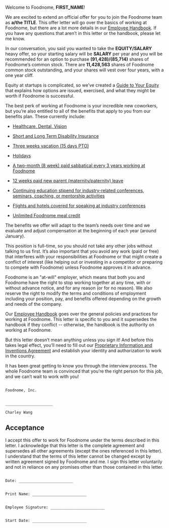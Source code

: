 Welcome to Foodnome, **FIRST_NAME**!

We are excited to extend an official offer for you to join the Foodnome team as **a/the TITLE**. This offer letter will go over the basics of working at Foodnome, but there are a lot more details in our [Employee Handbook](https://github.com/foodnome/handbook). If you have any questions that aren’t in this letter or the handbook, please let me know.

In our conversation, you said you wanted to take the **EQUITY/SALARY** heavy offer, so your starting salary will be **SALARY** per year and you will be recommended for an option to purchase **(91,428)/(85,714)** shares of Foodnome’s common stock. There are **11,428,563** shares of Foodnome common stock outstanding, and your shares will vest over four years, with a one year cliff.

Equity at startups is complicated, so we’ve created a [Guide to Your Equity](https://github.com/foodnome/handbook/blob/master/Hiring%20Documents/Guide%20to%20Your%20Equity.md) that explains how options are issued, exercised, and what they might be worth if Foodnome is successful.

The best perk of working at Foodnome is your incredible new coworkers, but you’re also entitled to all of the benefits that apply to you from our benefits plan. These currently include:

- [Healthcare, Dental, Vision](https://github.com/foodnome/handbook/blob/master/Benefits%20and%20Perks/Healthcare%20and%20Disability%20Insurance.md)

- [Short and Long Term Disability Insurance](https://github.com/foodnome/handbook/blob/master/Benefits%20and%20Perks/Healthcare%20and%20Disability%20Insurance.md)

- [Three weeks vacation (15 days PTO)](https://github.com/foodnome/handbook/blob/master/Benefits%20and%20Perks/Vacation%20and%20Sick%20Leave.md)

- [Holidays](https://github.com/foodnome/handbook/blob/master/Benefits%20and%20Perks/Holiday%20List.md)

- [A two-month (8 week) paid sabbatical every 3 years working at Foodnome](https://github.com/foodnome/handbook/blob/master/Benefits%20and%20Perks/Sabbatical.md)

- [12 weeks paid new parent (maternity/paternity) leave](https://github.com/foodnome/handbook/blob/master/Benefits%20and%20Perks/New%20Parent%20Leave.md)

- [Continuing education stipend for industry-related conferences, seminars, coaching, or mentorship activities](https://github.com/foodnome/handbook/blob/master/Benefits%20and%20Perks/Continuing%20Education.md)

- [Flights and hotels covered for speaking at industry conferences](https://github.com/foodnome/handbook/blob/master/Benefits%20and%20Perks/Continuing%20Education.md)

- [Unlimited Foodnome meal credit](https://github.com/foodnome/handbook/blob/master/Benefits%20and%20Perks/Foodnome%20Meal%20Credit.md)

The benefits we offer will adapt to the team’s needs over time and we evaluate and adjust compensation at the beginning of each year (around January).

This position is full-time, so you should not take any other jobs without talking to us first. It’s also important that you avoid any work (paid or free) that interferes with your responsibilities at Foodnome or that might create a conflict of interest (like helping out or investing in a competitor or preparing to compete with Foodnome) unless Foodnome approves it in advance.

Foodnome is an "at-will" employer, which means that both you and Foodnome have the right to stop working together at any time, with or without advance notice, and for any reason (or for no reason). We also reserve the right to modify the terms and conditions of employment including your position, pay, and benefits offered depending on the growth and needs of the company.

Our [Employee Handbook](https://github.com/foodnome/handbook) goes over the general policies and practices for working at Foodnome. This letter is specific to you and it supersedes the handbook if they conflict -- otherwise, the handbook is the authority on working at Foodnome.

But this letter doesn’t mean anything unless you sign it! And before this takes legal effect, you’ll need to fill out our [Proprietary Information and Inventions Agreement](<https://github.com/foodnome/handbook/blob/master/Hiring%20Documents/Employee%20Proprietary%20Information%20and%20Inventions%20Assignment%20Agreement%20(NDA).doc.md>) and establish your identity and authorization to work in the country.

It has been great getting to know you through the interview process. The whole Foodnome team is convinced that you’re the right person for this job, and we can’t wait to work with you!

```

Foodnome, Inc.


_____________________

Charley Wang
```

## Acceptance

I accept this offer to work for Foodnome under the terms described in this letter. I acknowledge that this letter is the complete agreement and supersedes all other agreements (except the ones referenced in this letter). I understand that the terms of this letter cannot be changed except by written agreement signed by Foodnome and me. I sign this letter voluntarily and not in reliance on any promises other than those contained in this letter.

```

Date: ________________________


Print Name: ________________________


Employee Signature: ________________________


Start Date: ________________________

```
